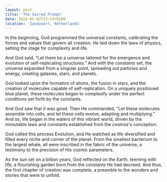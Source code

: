 ```yaml
---
layout: post
title: 'The Sacred Prompt'
date: 2024-05-02T23:53+0100
location: 'Zandvoort, Netherlands'
---
```


In the beginning, God programmed the universal constants, calibrating the forces and values that govern all creation. He laid down the laws of physics, setting the stage for complexity and life.

And God said, "Let there be a universe tailored for the emergence and evolution of self-replicating structures." And with the constants set, the universe expanded from a singular point, spreading out particles and energy, creating galaxies, stars, and planets.

God looked upon the formation of atoms, the fusion in stars, and the creation of molecules capable of self-replication. On a uniquely positioned blue planet, these molecules began to complexify under the perfect conditions set forth by the constants.

And God saw that it was good. Then He commanded, "Let these molecules assemble into cells, and let these cells evolve, adapting and multiplying." And so, life began in the waters of this vibrant world, driven by the immutable laws and constants established from the cosmos's conception.

God called this process Evolution, and He watched as life diversified and filled every niche and corner of the planet. From the smallest bacterium to the largest whale, all were inscribed in the fabric of the universe, a testimony to the precision of His cosmic parameters.

As the sun set on a billion years, God reflected on the Earth, teeming with life, a flourishing garden born from the constants He had decreed. And thus, the first chapter of creation was complete, a preamble to the wonders and stories that were to unfold.